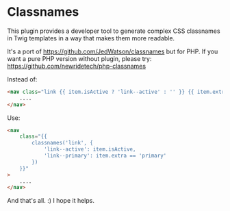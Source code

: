 # Classnames

This plugin provides a developer tool to generate complex CSS classnames in
Twig templates in a way that makes them more readable.

It's a port of https://github.com/JedWatson/classnames but for PHP.
If you want a pure PHP version without plugin, please try: https://github.com/newridetech/php-classnames

Instead of:

```html
<nav class="link {{ item.isActive ? 'link--active' : '' }} {{ item.extra == 'primary' ? 'link--primary' : '' }}">
    ....
</nav>
```

Use:

```html
<nav
    class="{{
        classnames('link', {
            'link--active': item.isActive,
            'link--primary': item.extra == 'primary'
        })
    }}"
>
    ....
</nav>
```

And that's all. :) I hope it helps.
